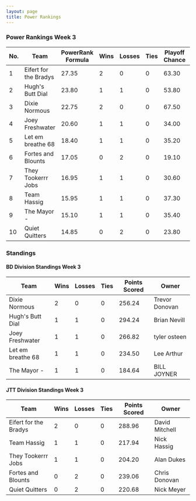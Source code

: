 ```yaml
---
layout: page
title: Power Rankings
---
```


### Power Rankings Week 3

|   No. | Team                   |   PowerRank Formula |   Wins |   Losses |   Ties |   Playoff Chance |   Points Scored | Owner           |
|-------|------------------------|---------------------|--------|----------|--------|------------------|-----------------|-----------------|
|     1 | Eifert  for the Bradys |               27.35 |      2 |        0 |      0 |            63.30 |          288.96 | David Mitchell  |
|     2 | Hugh's  Butt Dial      |               23.80 |      1 |        1 |      0 |            53.80 |          294.24 | Brian Nevill    |
|     3 | Dixie Normous          |               22.75 |      2 |        0 |      0 |            67.50 |          256.24 | Trevor  Donovan |
|     4 | Joey Freshwater        |               20.60 |      1 |        1 |      0 |            34.00 |          266.82 | tyler osteen    |
|     5 | Let em breathe 68      |               18.40 |      1 |        1 |      0 |            35.20 |          234.50 | Lee Arthur      |
|     6 | Fortes and Blounts     |               17.05 |      0 |        2 |      0 |            19.10 |          239.06 | Chris Donovan   |
|     7 | They Tookerrr Jobs     |               16.95 |      1 |        1 |      0 |            30.60 |          204.20 | Alan Dukes      |
|     8 | Team  Hassig           |               15.95 |      1 |        1 |      0 |            37.30 |          217.94 | Nick Hassig     |
|     9 | The Mayor -            |               15.10 |      1 |        1 |      0 |            35.40 |          184.64 | BILL JOYNER     |
|    10 | Quiet Quitters         |               14.85 |      0 |        2 |      0 |            23.80 |          220.68 | Nick Meyer      |


### Standings

#### BD Division Standings Week 3

| Team              |   Wins |   Losses |   Ties |   Points Scored | Owner           |
|-------------------|--------|----------|--------|-----------------|-----------------|
| Dixie Normous     |      2 |        0 |      0 |          256.24 | Trevor  Donovan |
| Hugh's  Butt Dial |      1 |        1 |      0 |          294.24 | Brian Nevill    |
| Joey Freshwater   |      1 |        1 |      0 |          266.82 | tyler osteen    |
| Let em breathe 68 |      1 |        1 |      0 |          234.50 | Lee Arthur      |
| The Mayor -       |      1 |        1 |      0 |          184.64 | BILL JOYNER     |


#### JTT Division Standings Week 3

| Team                   |   Wins |   Losses |   Ties |   Points Scored | Owner          |
|------------------------|--------|----------|--------|-----------------|----------------|
| Eifert  for the Bradys |      2 |        0 |      0 |          288.96 | David Mitchell |
| Team  Hassig           |      1 |        1 |      0 |          217.94 | Nick Hassig    |
| They Tookerrr Jobs     |      1 |        1 |      0 |          204.20 | Alan Dukes     |
| Fortes and Blounts     |      0 |        2 |      0 |          239.06 | Chris Donovan  |
| Quiet Quitters         |      0 |        2 |      0 |          220.68 | Nick Meyer     |


